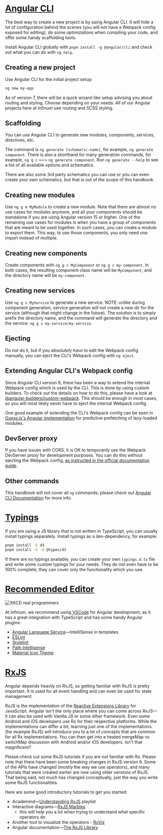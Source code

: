 # [Angular CLI](https://github.com/angular/angular-cli)

The best way to create a new project is by using Angular CLI. It will hide a lot of configuration behind the scenes (you will not have a Webpack config exposed for editing), do some optimizations when compiling your code, and offer some handy scaffolding tools.

Install Angular CLI globally with `pnpm install -g @angular/cli` and check out what you can do with `ng help`.

## Creating a new project

Use Angular CLI for the initial project setup:

```bash
ng new my-app
```

As of version 7, there will be a quick wizard-like setup advising you about routing and styling. Choose depending on your needs. All of our Angular projects here at Infinum use routing and SCSS styling.

## Scaffolding

You can use Angular CLI to generate new modules, components, services, directives, etc.

The command is `ng generate [schematic-name]`, for example, `ng generate component`. There is also a shorthand for many generation commands, for example, `ng g c` === `ng generate component`. Run `ng generate --help` to see a list of all available options and schematics.

There are also some 3rd party schematics you can use or you can even create your own schematics, but that is out of the scope of this handbook.

## Creating new modules

Use `ng g m MyModule` to create a new module. Note that there are almost no use cases for modules anymore, and all your components should be standalone if you are using Angular version 15 or higher. One of the remaining use cases for modules is when you have a group of components that are meant to be used together. In such cases, you can create a module to export them. This way, to use those components, you only need one import instead of multiple.

## Creating new components

Create components with `ng g c MyComponent` or `ng g c my-component`. In both cases, the resulting component class name will be `MyComponent`, and the directory name will be `my-component`.

## Creating new services

Use `ng g s MyService` to generate a new service. NOTE: unlike during component generation, service generation will not create a new dir for the service (although that might change in the future). The solution is to simply prefix the directory name, and the command will generate the directory and the service: `ng g s my-service/my-service`.

## Ejecting

Do not do it, but if you *absolutely have to* edit the Webpack config manually, you can eject the CLI's Webpack config with `ng eject`.

## Extending Angular CLI's Webpack config

Since Angular CLI version 6, there has been a way to extend the internal Webpack config which is used by the CLI. This is done by using custom builders. To check out the details on how to do this, please have a look at [@angular-builders/custom-webpack](https://www.npmjs.com/package/@angular-builders/custom-webpack). This should be enough in most cases, so you will most likely never have to eject the internal Webpack config.

One good example of extending the CLI's Webpack config can be seen in [Guess.js's Angular implementation](https://guess-js.github.io/docs/angular) for predictive prefetching of lazy-loaded modules.

## DevServer proxy

If you have issues with CORS, it is OK to temporarily use the Webpack DevServer proxy for development purposes. You can do this without ejecting the Webpack config, [as instructed in the official documentation guide](https://angular.dev/tools/cli/serve#proxying-to-a-backend-server).

## Other commands

This handbook will not cover all `ng` commands; please check out [Angular CLI Documentation](https://angular.dev/tools/cli) for more info.

# [Typings](https://angular.io/guide/typescript-configuration)

If you are using a JS library that is not written in TypeScript, you can usually install typings separately. Install typings as a dev-dependency, for example:

```bash
pnpm install -E d3
pnpm install -D -E @types/d3
```

If there are no typings available, you can create your own `typings.d.ts` file and write some custom typings for your needs. They do not even have to be 100% complete; they can cover only the functionality which you use.

# [Recommended Editor](https://xkcd.com/378/)

![XKCD real programmers](/img/real_programmers.png)

At Infinum, we recommend using [VSCode](https://code.visualstudio.com/) for Angular development, as it has a great integration with TypeScript and has some handy Angular plugins:

* [Angular Language Service](https://marketplace.visualstudio.com/items?itemName=Angular.ng-template)—IntelliSense in templates
* [ESLint](https://marketplace.visualstudio.com/items?itemName=dbaeumer.vscode-eslint)
* [Stylelint](https://marketplace.visualstudio.com/items?itemName=stylelint.vscode-stylelint)
* [Path Intellisense](https://marketplace.visualstudio.com/items?itemName=christian-kohler.path-intellisense)
* [Material Icon Theme](https://marketplace.visualstudio.com/items?itemName=PKief.material-icon-theme)

# [RxJS](https://github.com/ReactiveX/rxjs)

Angular depends heavily on RxJS, so getting familiar with RxJS is pretty important. It is used for all event handling and can even be used for state management.

RxJS is the implementation of the [Reactive Extensions Library](http://reactivex.io/) for JavaScript. Angular isn't the only place where you can come across RxJS—it can also be used with Vanilla JS or some other framework. Even some Android and iOS developers use Rx for their respective platforms. While the implementations can differ a bit, learning just one of the implementations (for example RxJS) will introduce you to a lot of concepts that are common for all Rx implementations. You can then get into a heated mergeMap vs switchMap discussion with Android and/or iOS developers. Isn't that magnificent?

Please check out some RxJS tutorials if you are not familiar with Rx. Please note that there have been some breaking changes in RxJS version 6. Some of the APIs have changed (mostly the way we use operators), and many tutorials that were created earlier are now using older versions of RxJS. That being said, not much has changed conceptually, just the way you write some RxJS functionalities.

Here are some good introductory tutorials to get you started:

* Academind—[Understanding RxJS](https://www.youtube.com/watch?v=T9wOu11uU6U\&list=PL55RiY5tL51pHpagYcrN9ubNLVXF8rGVi) playlist
* Interactive diagrams—[RxJS Marbles](https://rxmarbles.com/)
  * this will help you a lot when trying to understand what specific operators do
* Another tool to visualize the operators - [RxViz](https://rxviz.com/)
* Angular documentation—[The RxJS Library](https://angular.io/guide/rx-library)
